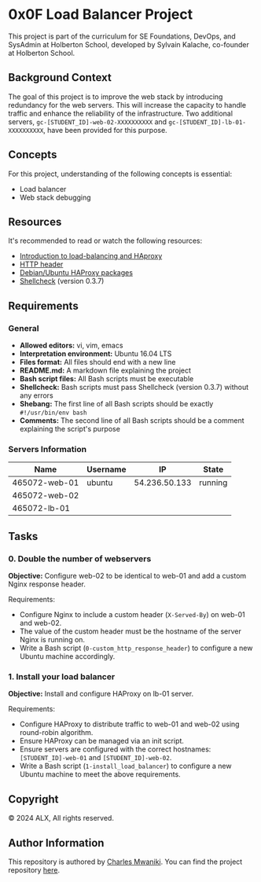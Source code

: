 # 0x0F Load Balancer Project

This project is part of the curriculum for SE Foundations, DevOps, and SysAdmin at Holberton School, developed by Sylvain Kalache, co-founder at Holberton School.

## Background Context

The goal of this project is to improve the web stack by introducing redundancy for the web servers. This will increase the capacity to handle traffic and enhance the reliability of the infrastructure. Two additional servers, `gc-[STUDENT_ID]-web-02-XXXXXXXXXX` and `gc-[STUDENT_ID]-lb-01-XXXXXXXXXX`, have been provided for this purpose.

## Concepts

For this project, understanding of the following concepts is essential:

- Load balancer
- Web stack debugging

## Resources

It's recommended to read or watch the following resources:

- [Introduction to load-balancing and HAproxy](https://www.digitalocean.com/community/tutorials/an-introduction-to-haproxy-and-load-balancing-concepts)
- [HTTP header](https://developer.mozilla.org/en-US/docs/Web/HTTP/Headers)
- [Debian/Ubuntu HAProxy packages](https://haproxy.debian.net/)
- [Shellcheck](https://github.com/koalaman/shellcheck) (version 0.3.7)

## Requirements

### General

- **Allowed editors:** vi, vim, emacs
- **Interpretation environment:** Ubuntu 16.04 LTS
- **Files format:** All files should end with a new line
- **README.md:** A markdown file explaining the project
- **Bash script files:** All Bash scripts must be executable
- **Shellcheck:** Bash scripts must pass Shellcheck (version 0.3.7) without any errors
- **Shebang:** The first line of all Bash scripts should be exactly `#!/usr/bin/env bash`
- **Comments:** The second line of all Bash scripts should be a comment explaining the script's purpose

### Servers Information

| Name            | Username | IP             | State   |
|-----------------|----------|----------------|---------|
| 465072-web-01   | ubuntu   | 54.236.50.133 | running |
| 465072-web-02   |          |                |         |
| 465072-lb-01    |          |                |         |

## Tasks

### 0. Double the number of webservers

**Objective:** Configure web-02 to be identical to web-01 and add a custom Nginx response header.

Requirements:

- Configure Nginx to include a custom header (`X-Served-By`) on web-01 and web-02.
- The value of the custom header must be the hostname of the server Nginx is running on.
- Write a Bash script (`0-custom_http_response_header`) to configure a new Ubuntu machine accordingly.

### 1. Install your load balancer

**Objective:** Install and configure HAProxy on lb-01 server.

Requirements:

- Configure HAProxy to distribute traffic to web-01 and web-02 using round-robin algorithm.
- Ensure HAProxy can be managed via an init script.
- Ensure servers are configured with the correct hostnames: `[STUDENT_ID]-web-01` and `[STUDENT_ID]-web-02`.
- Write a Bash script (`1-install_load_balancer`) to configure a new Ubuntu machine to meet the above requirements.

## Copyright

© 2024 ALX, All rights reserved.

## Author Information

This repository is authored by [Charles Mwaniki](https://github.com/mwanikigachanja). You can find the project repository [here](https://github.com/mwanikigachanja/alx-system_engineering-devops.git).
